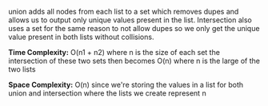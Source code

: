 
union adds all nodes from each list to a set which removes dupes and allows us to output only unique values present in
the list. Intersection also uses a set for the same reason to not allow dupes so we only get the unique value present in
both lists without collisions.

**Time Complexity:** O(n1 + n2) where n is the size of each set the intersection of these two sets then becomes O(n)
where n is the large of the two lists <br/>

**Space Complexity:** O(n) since we're storing the values in a list for both union and intersection where the lists we
create represent n
